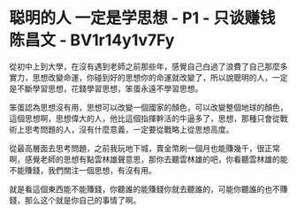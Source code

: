 # 聪明的人 一定是学思想 - P1 - 只谈赚钱陈昌文 - BV1r14y1v7Fy

從初中上到大學，在沒有遇到老師之前那些年，感覺自己白過了浪費了自己那麼多實力，思想改變命運，你碰到好的思想你的命運就改變了，所以說聰明的人，一定是不斷學習思想，花錢學習思想，笨蛋永遠不學習思想。

笨蛋認為思想沒有用，思想可以改變一個國家的顏色，可以改變整個地球的顏色，這個思想啊，思想偉大的人，他比這個指揮幹活的牛逼多了，思想，那種只會從戰術上思考問題的人，沒有什麼意義，一定要從戰略上從思想高度。

從最高層面去思考問題，之前我玩地下城，賣金幣刷一個月也能賺幾千，很正常啊，感覺老師的思想有點雲林雄聲意思，那你去聽雲林雄的吧，你看聽雲林雄的能不能賺錢，我們關注一個思想，有沒有用。

就是看這個東西能不能賺錢，你聽誰的能賺錢你就去聽誰的，可能你聽誰的也不賺錢，那么这个就是你自己的事情了啊。

